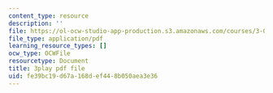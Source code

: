 ```yaml
---
content_type: resource
description: ''
file: https://ol-ocw-studio-app-production.s3.amazonaws.com/courses/3-091sc-introduction-to-solid-state-chemistry-fall-2010/fe39bc19d67a168def448b050aea3e36_yg4M2xmY4bs.pdf
file_type: application/pdf
learning_resource_types: []
ocw_type: OCWFile
resourcetype: Document
title: 3play pdf file
uid: fe39bc19-d67a-168d-ef44-8b050aea3e36
---
```

